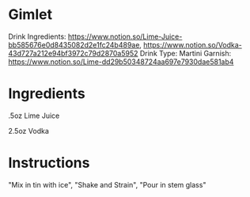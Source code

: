 # Gimlet

Drink Ingredients: https://www.notion.so/Lime-Juice-bb585676e0d8435082d2e1fc24b489ae, https://www.notion.so/Vodka-43d727a212e94bf3972c79d2870a5952
Drink Type: Martini
Garnish: https://www.notion.so/Lime-dd29b50348724aa697e7930dae581ab4

# Ingredients

.5oz Lime Juice

2.5oz Vodka

# Instructions

"Mix in tin with ice",
"Shake and Strain",
"Pour in stem glass"